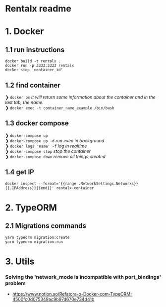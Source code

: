 # Rentalx readme

# 1. Docker 
## 1.1 run instructions
    docker build -t rentalx .
    docker run -p 3333:3333 rentalx
    docker stop 'container_id'

## 1.2 find container

❯ `docker ps` *it will return  some information about the container and in the last tab, the name.* <br>
❯ `docker exec -t container_name_example /bin/bash` <br>

## 1.3 docker compose

❯ `docker-compose up` <br>
❯ `docker-compose up -d` *run even in background* <br>
❯ `docker logs 'name' -f` *log in realtime* <br>
❯ `docker-compose stop` *stop the container* <br>
❯ `docker-compose down` *remove all things created* <br>

## 1.4 get IP

`docker inspect --format='{{range .NetworkSettings.Networks}}{{.IPAddress}}{{end}}' rentalx-container`



# 2. TypeORM 
## 2.1 Migrations commands
    yarn typeorm migration:create
    yarn typeorm migration:run

# 3. Utils
### Solving the 'network_mode is incompatible with port_bindings' problem
- https://www.notion.so/Refatora-o-Docker-com-TypeORM-4500fc0d075349ac9b97d670e734d41b
